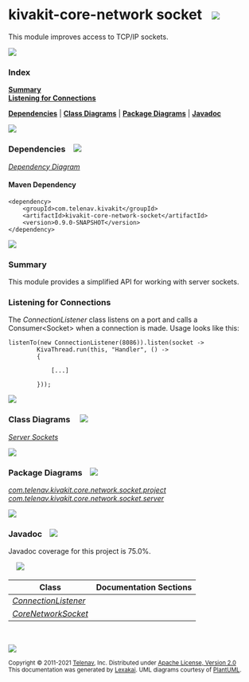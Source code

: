 # kivakit-core-network socket &nbsp;&nbsp;![](https://www.kivakit.org/images/communicate-40.png)

This module improves access to TCP/IP sockets.

![](https://www.kivakit.org/images/horizontal-line.png)

### Index

[**Summary**](#summary)  
[**Listening for Connections**](#listening-for-connections)  

[**Dependencies**](#dependencies) | [**Class Diagrams**](#class-diagrams) | [**Package Diagrams**](#package-diagrams) | [**Javadoc**](#javadoc)

![](https://www.kivakit.org/images/horizontal-line.png)

### Dependencies <a name="dependencies"></a> &nbsp;&nbsp; ![](https://www.kivakit.org/images/dependencies-40.png)

[*Dependency Diagram*](https://www.kivakit.org/lexakai/kivakit/kivakit-core/network/socket/documentation/diagrams/dependencies.svg)

#### Maven Dependency

    <dependency>
        <groupId>com.telenav.kivakit</groupId>
        <artifactId>kivakit-core-network-socket</artifactId>
        <version>0.9.0-SNAPSHOT</version>
    </dependency>

![](https://www.kivakit.org/images/short-horizontal-line.png)

[//]: # (start-user-text)

### Summary <a name = "summary"></a>

This module provides a simplified API for working with server sockets.

### Listening for Connections <a name = "listening-for-connections"></a>

The *ConnectionListener* class listens on a port and calls a Consumer&lt;Socket&gt; when
a connection is made. Usage looks like this:

    listenTo(new ConnectionListener(8086)).listen(socket ->
            KivaThread.run(this, "Handler", () ->
            {

                [...]

            }));

[//]: # (end-user-text)

![](https://www.kivakit.org/images/short-horizontal-line.png)

### Class Diagrams <a name="class-diagrams"></a> &nbsp; &nbsp; ![](https://www.kivakit.org/images/diagram-48.png)

[*Server Sockets*](https://www.kivakit.org/lexakai/kivakit/kivakit-core/network/socket/documentation/diagrams/diagram-socket-server.svg)

![](https://www.kivakit.org/images/short-horizontal-line.png)

### Package Diagrams <a name="package-diagrams"></a> &nbsp;&nbsp; ![](https://www.kivakit.org/images/box-40.png)

[*com.telenav.kivakit.core.network.socket.project*](https://www.kivakit.org/lexakai/kivakit/kivakit-core/network/socket/documentation/diagrams/com.telenav.kivakit.core.network.socket.project.svg)  
[*com.telenav.kivakit.core.network.socket.server*](https://www.kivakit.org/lexakai/kivakit/kivakit-core/network/socket/documentation/diagrams/com.telenav.kivakit.core.network.socket.server.svg)

![](https://www.kivakit.org/images/short-horizontal-line.png)

### Javadoc <a name="javadoc"></a> &nbsp;&nbsp; ![](https://www.kivakit.org/images/books-40.png)

Javadoc coverage for this project is 75.0%.  
  
&nbsp; &nbsp;  ![](https://www.kivakit.org/images/meter-80-12.png)



| Class | Documentation Sections |
|---|---|
| [*ConnectionListener*](https://www.kivakit.org/javadoc/kivakit/kivakit.core.network.socket/com/telenav/kivakit/core/network/socket/server/ConnectionListener.html) |  |  
| [*CoreNetworkSocket*](https://www.kivakit.org/javadoc/kivakit/kivakit.core.network.socket/com/telenav/kivakit/core/network/socket/project/CoreNetworkSocket.html) |  |  

[//]: # (start-user-text)



[//]: # (end-user-text)

<br/>

![](https://www.kivakit.org/images/horizontal-line.png)

<sub>Copyright &#169; 2011-2021 [Telenav](http://telenav.com), Inc. Distributed under [Apache License, Version 2.0](LICENSE)</sub>  
<sub>This documentation was generated by [Lexakai](https://github.com/Telenav/lexakai). UML diagrams courtesy
of [PlantUML](http://plantuml.com).</sub>

